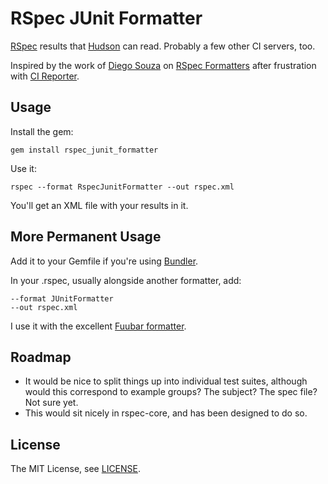 # RSpec JUnit Formatter

[RSpec][rspec] results that [Hudson][hudson] can read. Probably a few other CI servers, too.

Inspired by the work of [Diego Souza][dsouza] on [RSpec Formatters][dsouza/rspec_formatters] after frustration with [CI Reporter][ci_reporter].

## Usage

Install the gem:

    gem install rspec_junit_formatter

Use it:

    rspec --format RspecJunitFormatter --out rspec.xml

You'll get an XML file with your results in it.

## More Permanent Usage

Add it to your Gemfile if you're using [Bundler][bundler].

In your .rspec, usually alongside another formatter, add:

    --format JUnitFormatter
    --out rspec.xml

I use it with the excellent [Fuubar formatter][fuubar].

## Roadmap

 * It would be nice to split things up into individual test suites, although would this correspond to example groups? The subject? The spec file? Not sure yet.
 * This would sit nicely in rspec-core, and has been designed to do so.

## License

The MIT License, see [LICENSE][license].

  [rspec]: http://rspec.info/
  [hudson]: http://hudson-ci.org/
  [dsouza]: https://github.com/dsouza
  [dsouza/rspec_formatters]: https://github.com/dsouza/rspec_formatters
  [ci_reporter]: http://caldersphere.rubyforge.org/ci_reporter/
  [bundler]: http://gembundler.com/
  [fuubar]: http://jeffkreeftmeijer.com/2010/fuubar-the-instafailing-rspec-progress-bar-formatter/
  [license]: https://github.com/sj26/rspec-junit-formatter/blob/master/LICENSE
